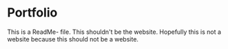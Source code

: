 # Portfolio

This is a ReadMe- file. This shouldn't be the website. Hopefully this is not a website because this should not be a website.
